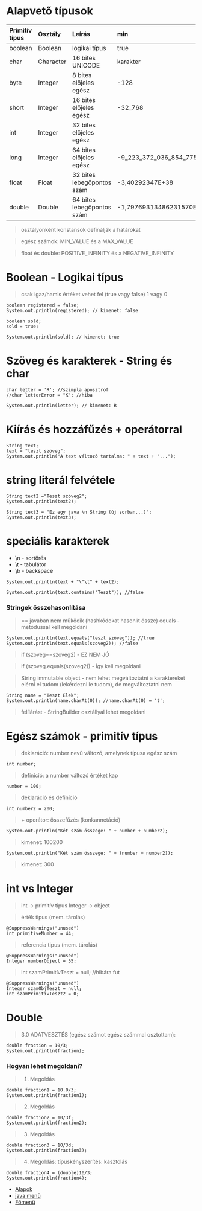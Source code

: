 # Alapvető típusok

| Primitív típus | Osztály | Leírás | min | max |
| :------------- | :------ | :----- | :-- | :-- |
| boolean | Boolean | logikai típus | true | false |
| char | Character | 16 bites UNICODE | karakter | karakter |
| byte | Integer | 8 bites előjeles egész | -128 | +127 |
| short | Integer | 16 bites előjeles egész | -32_768 | +32_767 |
| int | Integer | 32 bites előjeles egész | | -2_147_483_648 | +2_147_483_647 |
| long | Integer | 64 bites előjeles egész | -9_223_372_036_854_775_808 | +9_223_372_036_854_775_807 |
| float | Float | 32 bites lebegőpontos szám | -3,40292347E+38 | +3,40292347E+38 |
| double | Double | 64 bites lebegőpontos szám | -1,79769313486231570E+308 | +1,79769313486231570E+308 |

> osztályonként konstansok definálják a határokat

> egész számok: MIN_VALUE és a MAX_VALUE

> float és double: POSITIVE_INFINITY és a NEGATIVE_INFINITY

# Boolean - Logikai típus

> csak igaz/hamis értéket vehet fel (true vagy false) 1 vagy 0

```
boolean registered = false;
System.out.println(registered); // kimenet: false

boolean sold;
sold = true;

System.out.println(sold); // kimenet: true
```

# Szöveg és karakterek - String és char


```
char letter = 'R'; //szimpla aposztrof
//char letterError = "K"; //hiba

System.out.println(letter); // kimenet: R
```

# Kiírás és hozzáfűzés + operátorral

```
String text;
text = "teszt szöveg";
System.out.println("A text változó tartalma: " + text + "...");
```

# string literál felvétele

```
String text2 ="Teszt szöveg2";
System.out.println(text2);
```

```
String text3 = "Ez egy java \n String (új sorban...)";
System.out.println(text3);
```

# speciális karakterek

- \\n - sortörés
- \\t - tabulátor
- \\b - backspace

```
System.out.println(text + "\"\t" + text2);
```

```
System.out.println(text.contains("Teszt")); //false
```

### Stringek összehasonlítása

> == javaban nem működik (hashkódokat hasonlít össze)
> equals - metódussal kell megoldani

```
System.out.println(text.equals("teszt szöveg")); //true
System.out.println(text.equals(szoveg2)); //false
```

> if (szoveg==szoveg2) - EZ NEM JÓ

> if (szoveg.equals(szoveg2)) - Így kell megoldani

> String immutable object - nem lehet megváltoztatni a karaktereket
> elérni el tudom (lekérdezni le tudom), de megváltoztatni nem

```
String name = "Teszt Elek";
System.out.println(name.charAt(0)); //name.charAt(0) = 't';
```

> felílárást - StringBuilder osztállyal lehet megoldani

# Egész számok - primitív típus

> deklaráció: number nevű változó, amelynek típusa egész szám

```
int number;
```

> definíció: a number változó értéket kap

```
number = 100;
```

> deklaráció és definíció

```
int number2 = 200;
```

> \+ operátor: összefűzés (konkannetáció)

```
System.out.println("Két szám összege: " + number + number2);
```

> kimenet: 100200

```
System.out.println("Két szám összege: " + (number + number2));
```

> kimenet: 300

# int vs Integer

> int -> primitív tipus
> Integer -> object


> érték tipus (mem. tárolás)

```
@SuppressWarnings("unused")
int primitiveNumber = 44;
```

> referencia tipus (mem. tárolás)
```
@SuppressWarnings("unused")
Integer numberObject = 55;
```

> int szamPrimitívTeszt = null; //hibára fut

```
@SuppressWarnings("unused")
Integer szamObjTeszt = null;
int szamPrimitivTeszt2 = 0;
```

# Double

> 3.0 ADATVESZTÉS (egész számot egész számmal osztottam):

```
double fraction = 10/3;
System.out.println(fraction);
```

### Hogyan lehet megoldani?
		
> 1. Megoldás

```
double fraction1 = 10.0/3;
System.out.println(fraction1);
```

> 2. Megoldás

```
double fraction2 = 10/3f;
System.out.println(fraction2);
```

> 3. Megoldás

```
double fraction3 = 10/3d;
System.out.println(fraction3);
```

> 4. Megoldás: típuskényszerítés: kasztolás 

```
double fraction4 = (double)10/3;
System.out.println(fraction4);
```

- [Alapok](../alapok.md)
- [java menü](../../java.md)
- [Főmenü](README.md)
